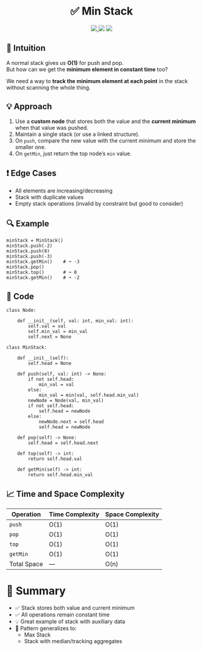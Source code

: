<h1 align="center">✅ Min Stack</h1>

<p align="center">
  <a href="https://leetcode.com/problems/min-stack/">
    <img src="https://img.shields.io/badge/LeetCode-Min%20Stack-brightgreen?logo=leetcode&style=flat-square" />
  </a>
  <img src="https://img.shields.io/badge/Difficulty-Medium-yellow?style=flat-square" />
  <img src="https://img.shields.io/badge/Category-Stack%2C%20Design-blueviolet?style=flat-square" />
</p>


## 🧠 Intuition

A normal stack gives us **O(1)** for push and pop.  
But how can we get the **minimum element in constant time** too?

We need a way to **track the minimum element at each point** in the stack without scanning the whole thing.


## 💡 Approach

1. Use a **custom node** that stores both the value and the **current minimum** when that value was pushed.
2. Maintain a single stack (or use a linked structure).
3. On `push`, compare the new value with the current minimum and store the smaller one.
4. On `getMin`, just return the top node’s `min` value.


## ❗ Edge Cases

- All elements are increasing/decreasing
- Stack with duplicate values
- Empty stack operations (invalid by constraint but good to consider)


## 🔍 Example

```
minStack = MinStack()
minStack.push(-2)
minStack.push(0)
minStack.push(-3)
minStack.getMin()    # ➞ -3
minStack.pop()
minStack.top()       # ➞ 0
minStack.getMin()    # ➞ -2
```

## 🧾 Code

```
class Node:

    def __init__(self, val: int, min_val: int):
        self.val = val
        self.min_val = min_val
        self.next = None

class MinStack:

    def __init__(self):
        self.head = None

    def push(self, val: int) -> None:
        if not self.head:
            min_val = val
        else:
            min_val = min(val, self.head.min_val)
        newNode = Node(val, min_val)
        if not self.head:
            self.head = newNode
        else:
            newNode.next = self.head
            self.head = newNode

    def pop(self) -> None:
        self.head = self.head.next

    def top(self) -> int:
        return self.head.val

    def getMin(self) -> int:
        return self.head.min_val
```


## 📈 Time and Space Complexity

| Operation   | Time Complexity | Space Complexity |
|-------------|------------------|------------------|
| `push`      | O(1)             | O(1)             |
| `pop`       | O(1)             | O(1)             |
| `top`       | O(1)             | O(1)             |
| `getMin`    | O(1)             | O(1)             |
| Total Space | —                | O(n)             |


# 📌 Summary

- ✅ Stack stores both value and current minimum
- ✅ All operations remain constant time
- 💡 Great example of stack with auxiliary data
- 🔁 Pattern generalizes to:
  - Max Stack
  - Stack with median/tracking aggregates
